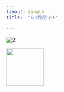 ```yaml
---
layout: single
title:  "디지털연구소"

---
```


![2](https://github.com/kysanAI/github-repository/assets/145781389/5a019e7f-f11c-4096-aa2f-320229c0b642)

<!-- ![6](https://github.com/kysanAI/github-repository/assets/145781389/f3bdbc1c-af05-4071-9709-fd2a0fa1f6d7) -->
<img src="https://github.com/kysanAI/github-repository/assets/145781389/f3bdbc1c-af05-4071-9709-fd2a0fa1f6d7" width="100" height="100">
